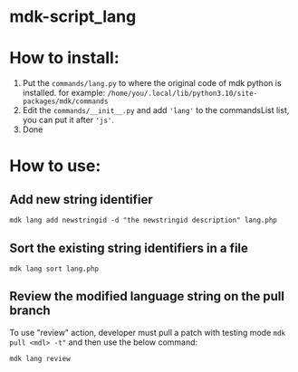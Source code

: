 # mdk-script_lang

# How to install:
1. Put the `commands/lang.py` to where the original code of mdk python is installed. for example: `/home/you/.local/lib/python3.10/site-packages/mdk/commands`
2. Edit the `commands/__init__.py` and add `'lang'` to the commandsList list, you can put it after `'js'`.
3. Done

# How to use:
## Add new string identifier
`mdk lang add newstringid -d "the newstringid description" lang.php`

## Sort the existing string identifiers in a file
`mdk lang sort lang.php`

## Review the modified language string on the pull branch
To use "review" action, developer must pull a patch with testing mode `mdk pull <mdl> -t"` and then use the below command:

`mdk lang review`
